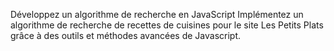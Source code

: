 Développez un algorithme de recherche en JavaScript
Implémentez un algorithme de recherche de recettes de cuisines pour le site Les Petits Plats grâce à des outils et méthodes avancées de Javascript.
